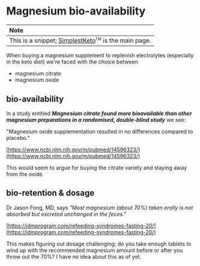 # Magnesium bio-availability

| Note |
| :--- |
| This is a snippet; [SimplestKeto](https://github.com/mickeys/lose-weight-keto/blob/master/simplest-keto-how-to-start.md)<sup><font size="-2">TM</font></sup> is the main page. |

When buying a magnesium supplement to replenish electrolytes (especially in the keto diet) we're faced with the choice between

* magnesium citrate
* magnesium oxide

## bio-availability

In a study entitled _**Magnesium citrate found more bioavailable than other magnesium preparations in a randomised, double-blind study**_ we see:

"Magnesium oxide supplementation resulted in no differences compared to placebo."

[https://www.ncbi.nlm.nih.gov/m/pubmed/14596323/](https://www.ncbi.nlm.nih.gov/m/pubmed/14596323/)

This would seem to argue for buying the citrate variety and staying away from the oxide.

## bio-retention & dosage

Dr Jason Fong, MD, says _"Most magnesium (about 70%) taken orally is not absorbed but excreted unchanged in the feces."_

[https://idmprogram.com/refeeding-syndromes-fasting-20/](https://idmprogram.com/refeeding-syndromes-fasting-20/)

This makes figuring out dosage challenging; do you take enough tablets to wind up with the recommended magnesium amount before or after you throw out the 70%? I have no idea about this as of yet.